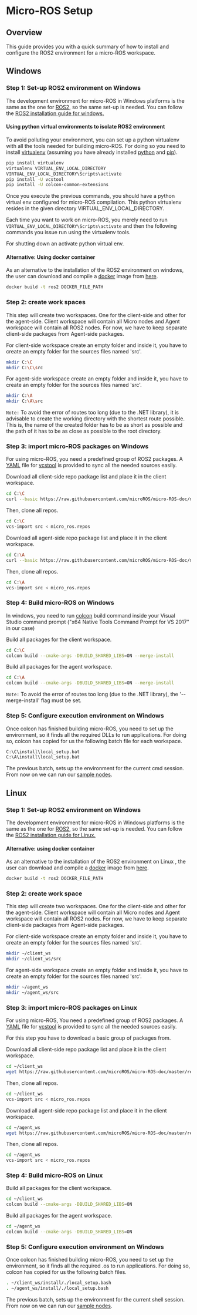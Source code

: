 # Micro-ROS Setup

## Overview

This guide provides you with a quick summary of how to install and configure the ROS2 environment for a micro-ROS workspace.


## Windows

### Step 1: Set-up ROS2 environment on Windows

The development environment for micro-ROS in Windows platforms is the same as the one for [ROS2](https://github.com/2/ros2/wiki), so the same set-up is needed.
You can follow the [ROS2 installation guide for windows.](https://index.ros.org/doc/ros2/Windows-Install-Binary/)


#### Using python virtual environments to isolate ROS2 environment

To avoid polluting your environment, you can set up a python virtualenv with all the tools needed for building micro-ROS.
For doing so you need to install [virtualenv](https://virtualenv.pypa.io/en/stable/) (assuming you have already installed [python](https://www.python.org/) and [pip](https://pip.pypa.io/en/stable/)).

```bash
pip install virtualenv
virtualenv VIRTUAL_ENV_LOCAL_DIRECTORY
VIRTUAL_ENV_LOCAL_DIRECTORY\Scripts\activate
pip install -U vcstool
pip install -U colcon-common-extensions
```

Once you execute the previous commands, you should have a python virtual env configured for micro-ROS compilation.
This python virtualenv resides in the given directory VIRTUAL_ENV_LOCAL_DIRECTORY.

Each time you want to work on micro-ROS, you merely need to run ```VIRTUAL_ENV_LOCAL_DIRECTORY\Scripts\activate``` and then the following commands you issue run using the virtualenv tools.

For shutting down an activate python virtual env.


#### Alternative: Using docker container

As an alternative to the installation of the ROS2 environment on windows, the user can download and compile a [docker](https://docs.docker.com/docker-for-windows/) image from [here](https://github.com/microROS/docker).

```bash
docker build -t ros2 DOCKER_FILE_PATH
```

### Step 2: create work spaces

This step will create two workspaces.
One for the client-side and other for the agent-side.
Client workspace will contain all Micro nodes and Agent workspace will contain all ROS2 nodes.
For now, we have to keep separate client-side packages from Agent-side packages.

For client-side workspace create an empty folder and inside it, you have to create an empty folder for the sources files named 'src'.

```bash
mkdir C:\C
mkdir C:\C\src
```

For agent-side workspace create an empty folder and inside it, you have to create an empty folder for the sources files named 'src'.

```bash
mkdir C:\A
mkdir C:\A\src
```

`Note:` To avoid the error of routes too long (due to the .NET library), it is advisable to create the working directory with the shortest route possible. This is, the name of the created folder has to be as short as possible and the path of it has to be as close as possible to the root directory.


### Step 3: import micro-ROS packages on Windows

For using micro-ROS, you need a predefined group of ROS2 packages.
A [YAML](http://yaml.org/) file for [vcstool](https://github.com/dirk-thomas/vcstool) is provided to sync all the needed sources easily.

Download all client-side repo package list and place it in the client workspace.

```bash
cd C:\C
curl --basic https://raw.githubusercontent.com/microROS/micro-ROS-doc/master/repos/client_minimum.repos > micro_ros.repos
```

Then, clone all repos.

```bash
cd C:\C
vcs-import src < micro_ros.repos
```

Download all agent-side repo package list and place it in the client workspace.

```bash
cd C:\A
curl --basic https://raw.githubusercontent.com/microROS/micro-ROS-doc/master/repos/agent_minimum.repos > micro_ros.repos
```

Then, clone all repos.

```bash
cd C:\A
vcs-import src < micro_ros.repos
```


### Step 4: Build micro-ROS on Windows

In windows, you need to run [colcon](https://colcon.readthedocs.io/en/released/) build command inside your Visual Studio command prompt ("x64 Native Tools Command Prompt for VS 2017" in our case)

Build all packages for the client workspace.

```bash
cd C:\C
colcon build --cmake-args -DBUILD_SHARED_LIBS=ON --merge-install
```

Build all packages for the agent workspace.

```bash
cd C:\A
colcon build --cmake-args -DBUILD_SHARED_LIBS=ON --merge-install
```

`Note:` To avoid the error of routes too long (due to the .NET library), the '--merge-install' flag must be set.


### Step 5: Configure execution environment on Windows

Once colcon has finished building micro-ROS, you need to set up the environment, so it finds all the required DLLs to run applications.
For doing so, colcon has copied for us the following batch file for each workspace.

```bash
C:\C\install\local_setup.bat
C:\A\install\local_setup.bat
```

The previous batch, sets up the environment for the current cmd session.
From now on we can run our [sample nodes](https://github.com/microROS/micro-ROS-demos/blob/master/README.md).

## Linux

### Step 1: Set-up ROS2 environment on Windows

The development environment for micro-ROS in Windows platforms is the same as the one for [ROS2](https://github.com/ros2/ros2/wiki), so the same set-up is needed.
You can follow the [ROS2 installation guide for Linux.](https://index.ros.org/doc/ros2/Linux-Install-Debians/)

#### Alternative: using docker container

As an alternative to the installation of the ROS2 environment on Linux , the user can download and compile a [docker](https://docs.docker.com/install/linux/docker-ce/ubuntu/) image from [here](https://github.com/microROS/docker).

```bash
docker build -t ros2 DOCKER_FILE_PATH
```

### Step 2: create work space

This step will create two workspaces.
One for the client-side and other for the agent-side.
Client workspace will contain all Micro nodes and Agent workspace will contain all ROS2 nodes.
For now, we have to keep separate client-side packages from Agent-side packages.

For client-side workspace create an empty folder and inside it, you have to create an empty folder for the sources files named 'src'.

```bash
mkdir ~/client_ws
mkdir ~/client_ws/src
```

For agent-side workspace create an empty folder and inside it, you have to create an empty folder for the sources files named 'src'.

```bash
mkdir ~/agent_ws
mkdir ~/agent_ws/src
```

### Step 3: import micro-ROS packages on Linux

For using micro-ROS, You need a predefined group of ROS2 packages.
A [YAML](http://yaml.org/) file for [vcstool](https://github.com/dirk-thomas/vcstool) is provided to sync all the needed sources easily.

For this step you have to download a basic group of packages from.

Download all client-side repo package list and place it in the client workspace.

```bash
cd ~/client_ws
wget https://raw.githubusercontent.com/microROS/micro-ROS-doc/master/repos/client_minimum.repos -O micro_ros.repos
```

Then, clone all repos.

```bash
cd ~/client_ws
vcs-import src < micro_ros.repos
```

Download all agent-side repo package list and place it in the client workspace.

```bash
cd ~/agent_ws
wget https://raw.githubusercontent.com/microROS/micro-ROS-doc/master/repos/agent_minimum.repos -O micro_ros.repos
```

Then, clone all repos.

```bash
cd ~/agent_ws
vcs-import src < micro_ros.repos
```


### Step 4: Build micro-ROS on Linux

Build all packages for the client workspace.

```bash
cd ~/client_ws
colcon build --cmake-args -DBUILD_SHARED_LIBS=ON
```

Build all packages for the agent workspace.

```bash
cd ~/agent_ws
colcon build --cmake-args -DBUILD_SHARED_LIBS=ON
```


### Step 5: Configure execution environment on Windows

Once colcon has finished building micro-ROS, you need to set up the environment, so it finds all the required .os to run applications.
For doing so, colcon has copied for us the following batch files.

```bash
. ~/client_ws/install/./local_setup.bash
. ~/agent_ws/install/./local_setup.bash
```

The previous batch, sets up the environment for the current shell session.
From now on we can run our [sample nodes](https://github.com/microROS/micro-ROS-demos/blob/master/README.md).
